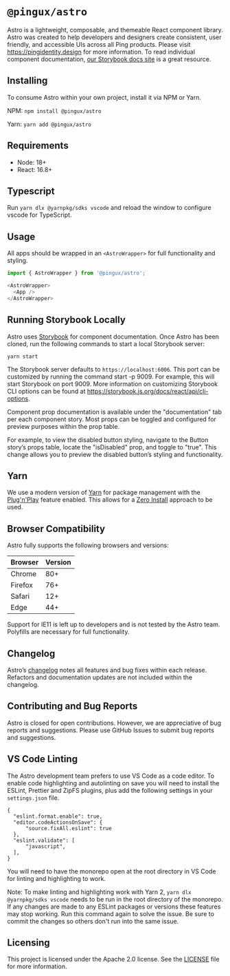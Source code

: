 # `@pingux/astro`

Astro is a lightweight, composable, and themeable React component library. Astro was created to help developers and designers create consistent, user friendly, and accessible UIs across all Ping products. Please visit https://pingidentity.design for more information. To read individual component documentation, [our Storybook docs site](https://storybook.pingidentity.design) is a great resource.

## Installing

To consume Astro within your own project, install it via NPM or Yarn.

NPM: 
`npm install @pingux/astro`

Yarn: 
`yarn add @pingux/astro`

## Requirements

- Node: 18+
- React: 16.8+

## Typescript

Run `yarn dlx @yarnpkg/sdks vscode` and reload the window to configure vscode for TypeScript.

## Usage

All apps should be wrapped in an `<AstroWrapper>` for full functionality and styling.

```js
import { AstroWrapper } from '@pingux/astro';

<AstroWrapper>
  <App />
</AstroWrapper>
```

## Running Storybook Locally

Astro uses [Storybook](https://storybook.js.org/) for component documentation. Once Astro has been cloned, run the following commands to start a local Storybook server:

`yarn start`

The Storybook server defaults to `https://localhost:6006`. This port can be customized by running the command start -p 9009. For example, this will start Storybook on port 9009. More information on customizing Storybook CLI options can be found at https://storybook.js.org/docs/react/api/cli-options. 

Component prop documentation is available under the "documentation" tab per each component story. Most props can be toggled and configured for preview purposes within the prop table.

For example, to view the disabled button styling, navigate to the Button story’s props table, locate the "isDisabled" prop, and toggle to "true". This change allows you to preview the disabled button’s styling and functionality.

## Yarn
We use a modern version of [Yarn](https://yarnpkg.com/getting-started) for package management with the [Plug'n'Play](https://yarnpkg.com/features/pnp) feature enabled. This allows for a [Zero Install](https://yarnpkg.com/features/zero-installs) approach to be used.

## Browser Compatibility

Astro fully supports the following browsers and versions:

| Browser     | Version     |
| ----------- | ----------- |
| Chrome      | 80+         |
| Firefox     | 76+         |
| Safari      | 12+         |
| Edge        | 44+         |


Support for IE11 is left up to developers and is not tested by the Astro team. Polyfills are necessary for full functionality.

## Changelog

Astro’s [changelog](CHANGELOG.md) notes all features and bug fixes within each release. Refactors and documentation updates are not included within the changelog.

## Contributing and Bug Reports

Astro is closed for open contributions. However, we are appreciative of bug reports and suggestions. Please use GitHub Issues to submit bug reports and suggestions.

## VS Code Linting
The Astro development team prefers to use VS Code as a code editor. To enable code highlighting and autolinting on save you will need to install the ESLint, Prettier and ZipFS plugins, plus add the 
following settings in your `settings.json` file. 

```
{
  "eslint.format.enable": true,
  "editor.codeActionsOnSave": {
      "source.fixAll.eslint": true
  },
  "eslint.validate": [
      "javascript",
  ],
}
```

You will need to have the monorepo open at the root directory in VS Code for linting and highlighting to work.

Note: To make linting and highlighting work with Yarn 2, `yarn dlx @yarnpkg/sdks vscode` needs to be run in the root directory of the monorepo. If any changes are made to any 
ESLint packages or versions these features may stop working. Run this command again to solve the issue. Be sure to commit the changes so others don't run into the same issue. 

## Licensing

This project is licensed under the Apache 2.0 license. See the [LICENSE](LICENSE) file for more information.
